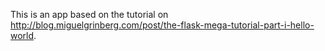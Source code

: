 This is an app based on the tutorial on http://blog.miguelgrinberg.com/post/the-flask-mega-tutorial-part-i-hello-world. 
